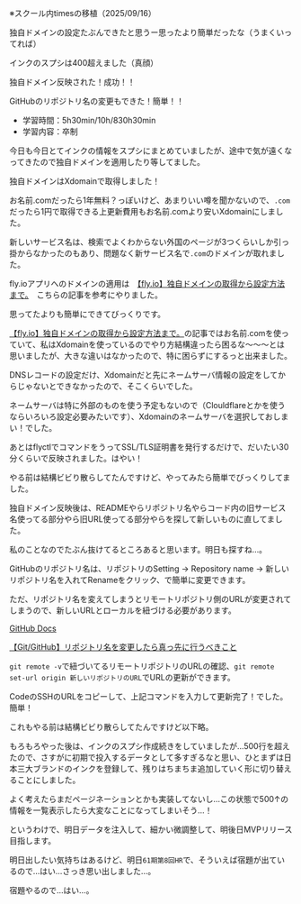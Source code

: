 ※スクール内timesの移植（2025/09/16）


独自ドメインの設定たぶんできたと思うー思ったより簡単だったな（うまくいってれば）

インクのスプシは400超えました（真顔）

独自ドメイン反映された！成功！！

GitHubのリポジトリ名の変更もできた！簡単！！


- 学習時間：5h30min/10h/830h30min
- 学習内容：卒制
  

今日も今日とてインクの情報をスプシにまとめていましたが、途中で気が遠くなってきたので独自ドメインを適用したり等してました。

独自ドメインはXdomainで取得しました！

お名前.comだったら1年無料？っぽいけど、あまりいい噂を聞かないので、`.com`だったら1円で取得できる上更新費用もお名前.comより安いXdomainにしました。

新しいサービス名は、検索でよくわからない外国のページが3つくらいしか引っ掛からなかったのもあり、問題なく新サービス名で`.com`のドメインが取れました。

fly.ioアプリへのドメインの適用は　[【fly.io】独自ドメインの取得から設定方法まで。](https://qiita.com/muscle_gori02/items/dd53daf88acac8e243d7)　こちらの記事を参考にやりました。

思ってたよりも簡単にできてびっくりです。

[【fly.io】独自ドメインの取得から設定方法まで。](https://qiita.com/muscle_gori02/items/dd53daf88acac8e243d7)の記事ではお名前.comを使っていて、私はXdomainを使っているのでやり方結構違ったら困るな～～～とは思いましたが、大きな違いはなかったので、特に困らずにするっと出来ました。

DNSレコードの設定だけ、Xdomainだと先にネームサーバ情報の設定をしてからじゃないとできなかったので、そこくらいでした。

ネームサーバは特に外部のものを使う予定もないので（Clouldflareとかを使うならいろいろ設定必要みたいです）、Xdomainのネームサーバを選択しておしまい！でした。

あとはflyctlでコマンドをうってSSL/TLS証明書を発行するだけで、だいたい30分くらいで反映されました。はやい！

やる前は結構ビビり散らしてたんですけど、やってみたら簡単でびっくりしてました。
  

独自ドメイン反映後は、READMEやらリポジトリ名やらコード内の旧サービス名使ってる部分やら旧URL使ってる部分やらを探して新しいものに直してました。

私のことなのでたぶん抜けてるところあると思います。明日も探すね…。

GitHubのリポジトリ名は、リポジトリのSetting → Repository name → 新しいリポジトリ名を入れてRenameをクリック、で簡単に変更できます。

ただ、リポジトリ名を変えてしまうとリモートリポジトリ側のURLが変更されてしまうので、新しいURLとローカルを紐づける必要があります。

[GitHub Docs](https://docs.github.com/ja/get-started/git-basics/managing-remote-repositories)

[【Git/GitHub】リポジトリ名を変更したら真っ先に行うべきこと](https://zenn.dev/no215/articles/8a8124144f4428)

`git remote -v`で紐づいてるリモートリポジトリのURLの確認、`git remote set-url origin 新しいリポジトリのURL`でURLの更新ができます。

CodeのSSHのURLをコピーして、上記コマンドを入力して更新完了！でした。簡単！

これもやる前は結構ビビり散らしてたんですけど以下略。
  

もろもろやった後は、インクのスプシ作成続きをしていましたが…500行を超えたので、さすがに初期で投入するデータとして多すぎるなと思い、ひとまずは日本三大ブランドのインクを登録して、残りはちまちま追加していく形に切り替えることにしました。

よく考えたらまだページネーションとかも実装してないし…この状態で500↑の情報を一覧表示したら大変なことになってしまいそう…！

というわけで、明日データを注入して、細かい微調整して、明後日MVPリリース目指します。

明日出したい気持ちはあるけど、明日`61期第8回HR`で、そういえば宿題が出ているので…はい…さっき思い出しました…。

宿題やるので…はい…。

